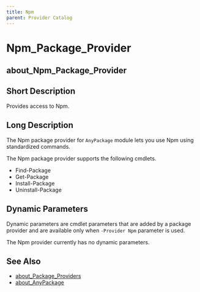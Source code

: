 ```yaml
---
title: Npm
parent: Provider Catalog
---
```


# Npm_Package_Provider

## about_Npm_Package_Provider

## Short Description

Provides access to Npm.

## Long Description

The Npm package provider for `AnyPackage` module lets you use Npm using
standardized commands.

The Npm package provider supports the following cmdlets.

- Find-Package
- Get-Package
- Install-Package
- Uninstall-Package

## Dynamic Parameters

Dynamic parameters are cmdlet parameters that are added by a package provider
and are available only when `-Provider Npm` parameter is used.

The Npm provider currently has no dynamic parameters.

## See Also

- [about_Package_Providers](../../reference/about_Package_Providers.md)
- [about_AnyPackage](../../reference/about_AnyPackage.md)
